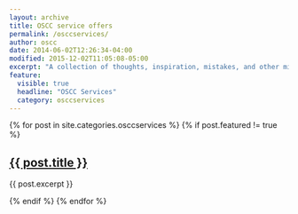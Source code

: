```yaml
---
layout: archive
title: OSCC service offers
permalink: /osccservices/
author: oscc
date: 2014-06-02T12:26:34-04:00
modified: 2015-12-02T11:05:08-05:00
excerpt: "A collection of thoughts, inspiration, mistakes, and other minutia I’ve written."
feature:
  visible: true
  headline: "OSCC Services"
  category: osccservices
---
```


{% for post in site.categories.osccservices %}
  {% if post.featured != true %}
  <div class="list__item">
  <article class="archive__item" itemscope itemtype="http://schema.org/CreativeWork">
  <p><h2 class="archive__item-title" itemprop="headline"><a href="{{ post.url }}"><b>{{ post.title }}</b></a></h2></p>
  <p class="archive__item-excerpt" itemprop="description">{{ post.excerpt }}</p>
  </article>
  </div>
  {% endif %}
{% endfor %}